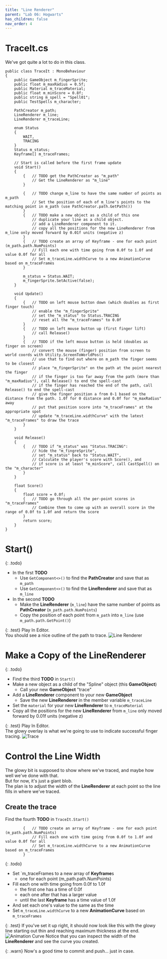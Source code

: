 ```yaml
---
title: "Line Renderer"
parent: "Lab 06: Hogwarts"
has_children: false
nav_order: 4
---
```


# TraceIt.cs
We've got quite a lot to do in this class.
```
public class TraceIt : MonoBehaviour
{
    public GameObject m_fingerSprite;
    public float m_maxRadius = 0.5f;
    public Material m_traceMaterial;
    public float m_minScore = 0.8f;
    public string m_spell = "Spell01";
    public TestSpells m_character;

    PathCreator m_path;
    LineRenderer m_line;
    LineRenderer m_traceLine;

    enum Status
    {
        WAIT,
        TRACING
    }
    Status m_status;
    Keyframe[] m_traceFrames;

    // Start is called before the first frame update
    void Start()
    {
        {   // TODO get the PathCreator as "m_path"
            // Get the LineRenderer as "m_line"
        }

        {   // TODO change m_line to have the same number of points as m_path
            // Set the position of each of m_line's points to the matching point in m_path (use PathCreator.path.GetPath())
        }
        {   // TODO make a new object as a child of this one
            // duplicate your line as a child object.
            // add a LineRenderer component to it.
            // copy all the positions for the new LineRenderer from m_line only moved forward by 0.01f units (negative z)
        }
        {   // TODO create an array of Keyframe - one for each point (m_path.path.NumPoints)
            // Fill each one with time going from 0.0f to 1.0f and value 0.0f for all
            // Set m_traceLine.widthCurve to a new AnimationCurve based on m_traceFrames
        }

        m_status = Status.WAIT;
        m_fingerSprite.SetActive(false);
    }

    void Update()
    {
        {   // TODO on left mouse button down (which doubles as first finger touch)
            // enable the "m_fingerSprite"
            // set the "m_status" to Status.TRACING
            // reset all the "m_traceFrames" to 0.0f
        }
        {   // TODO on left mouse button up (first finger lift)
            // call Release()
        }
        {   // TODO if the left mouse button is held (doubles as finger on screen)
            // convert the mouse (finger) position from screen to world coords with Utility.ScreenToWorldPos()
            // use that to find out where on m_path the finger seems to be closest
            // place "m_fingerSprite" on the path at the point nearest the finger
            // if the finger is too far away from the path (more than "m_maxRadius"), call Release() to end the spell-cast
            // if the finger has reached the end of the path, call Release() to end the spell-cast
            // give the finger position a from 0-1 based on the distance from the path. 1.0f for 0 distance and 0.0f for "m_maxRadius" away
            // put that position score into "m_traceFrames" at the appropriate spot
            // update "m_traceLine.widthCurve" with the latest "m_traceFrames" to draw the trace
        }
    }

    void Release()
    {
        {   // TODO if "m_status" was "Status.TRACING":
            // hide the "m_fingreSprite",
            // set "m_status" back to "Status.WAIT",
            // Calculate the player's score with Score(), and
            // if score is at least "m_minScore", call CastSpell() on the "m_character"
        }
    }

    float Score()
    {
        float score = 0.0f;
        {   // TODO go through all the per-point scores in "m_traceFrames"
            // Combine them to come up with an overall score in the range of 0.0f to 1.0f and return the score
        }
        return score;
    }
}
```

# Start()

{: .todo}
* In the first **TODO**
    * Use `GetComponent<>()` to find the **PathCreator** and save that as `m_path`
    * Use `GetComponent<>()` to find the **LineRenderer** and save that as `m_line`
* In the second **TODO**
    * Make the **LineRenderer** (`m_line`) have the same number of points as **PathCreator** (`m_path.path.NumPoints`)
    * Copy the position of each point from `m_path` into `m_line` (use `m_path.path.GetPoint()`)

{: .test}
Play In Editor.\
You should see a nice outline of the path to trace.
![Line Renderer](images/lab06/linerenderer.jpg "Line Renderer")

# Make a Copy of the LineRenderer

{: .todo}
* Find the third **TODO** in `Start()`
* Make a new object as a child of the "Spline" object (this **GameObject**)
    * Call your new **GameObject** "trace"
* Add a **LineRenderer** component to your new **GameObject**
    * Save the new **LineRenderer** in the member variable `m_traceLine`
* Set the `material` for your new **LineRenderer** to `m_traceMaterial`
* Copy all the positions for the new **LineRenderer** from `m_line` only moved forward by 0.01f units (negative z)

{: .test}
Play In Editor.\
The glowy overlay is what we're going to use to indicate successful finger tracing.
![Trace](images/lab06/trace1.jpg "Trace")

# Control the Line Width
The glowy bit is supposed to show where we've traced, and maybe how well we've done with that.\
But for now, it's just a giant blob.\
The plan is to adjust the width of the **LineRenderer** at each point so the line fills in where we've traced.

## Create the trace
Find the fourth **TODO** in `TraceIt.Start()`
```
        {   // TODO create an array of Keyframe - one for each point (m_path.path.NumPoints)
            // Fill each one with time going from 0.0f to 1.0f and value 0.0f for all
            // Set m_traceLine.widthCurve to a new AnimationCurve based on m_traceFrames
        }
```

{: .todo}
* Set `m_traceFrames to a new array of **Keyframe**s
    * one for each point (m_path.path.NumPoints)
* Fill each one with time going from 0.0f to 1.0f
    * the first one has a time of 0.0f
    * each one after that has a larger value
    * until the last **Keyframe** has a time value of 1.0f
* And set each one's value to the same as the time
* Set `m_traceLine.widthCurve` to a new **AnimationCurve** based on `m_traceFrames`

{: .test}
If you've set it up right, it should now look like this with the glowy line starting out thin and reaching maximum thickness at the end.
![Animation Curve](images/lab06/animationcurve.jpg "Animation Curve")
Notice that you can inspect the width of the **LineRenderer** and see the curve you created.

{: .warn}
Now's a good time to commit and push... just in case.



